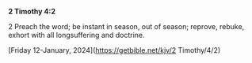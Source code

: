 **2 Timothy 4:2**

2 Preach the word; be instant in season, out of season; reprove, rebuke, exhort with all longsuffering and doctrine.

[Friday 12-January, 2024](https://getbible.net/kjv/2 Timothy/4/2)
